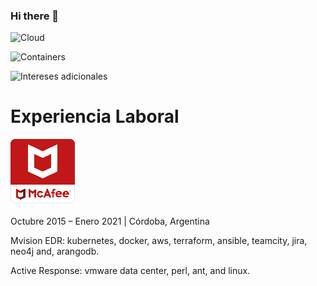 ### Hi there 👋


![Cloud](https://img.shields.io/badge/Cloud-Aws-informational?style=for-the-badge)

![Containers](https://img.shields.io/badge/Containers-Docker%20%2F%20Minikube-blue?style=for-the-badge)

![Intereses adicionales](https://img.shields.io/badge/Intereses%20adicionales-Kubernetes%20%2F%20Terraform%20%2F%20Jenkins%20%2F%20Ansible%20%2F%20Ant-orange?style=for-the-badge)

# Experiencia Laboral

![McAfee](https://github.com/Damianca/damianca/blob/main/mcafee_small.png)

Octubre 2015 – Enero 2021 |  Córdoba, Argentina

Mvision EDR: kubernetes, docker, aws, terraform, ansible, teamcity, jira, neo4j and, arangodb.

Active Response: vmware data center, perl, ant, and linux.



<!--
**Damianca/damianca** is a ✨ _special_ ✨ repository because its `README.md` (this file) appears on your GitHub profile.

Here are some ideas to get you started:

- 🔭 I’m currently working on ...
- 🌱 I’m currently learning ...
- 👯 I’m looking to collaborate on ...
- 🤔 I’m looking for help with ...
- 💬 Ask me about ...
- 📫 How to reach me: ...
- 😄 Pronouns: ...
- ⚡ Fun fact: ...
-->
